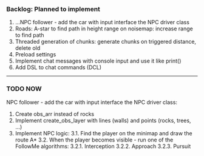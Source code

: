 ### Backlog: Planned to implement
1. ...NPC follower - add the car with input interface the NPC driver class
2. Roads: A-star to find path in height range on noisemap: increase range to find path
3. Threaded generation of chunks: generate chunks on triggered distance, delete old
4. Preload settings
5. Implement chat messages with console input and use it like print()
6. Add DSL to chat commands (DCL)
---
### TODO NOW
NPC follower - add the car with input interface the NPC driver class:

1. Create obs_arr instead of rocks
2. Implement create_obs_layer with lines (walls) and points (rocks, trees, ...)
3. Implement NPC logic:
 3.1. Find the player on the minimap and draw the route A*
 3.2. When the player becomes visible - run one of the FollowMe algorithms:
  3.2.1. Interception
  3.2.2. Approach
  3.2.3. Pursuit

